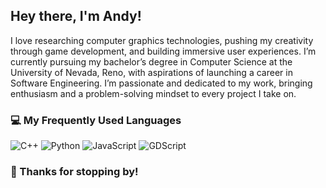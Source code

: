 ## Hey there, I'm Andy!

I love researching computer graphics technologies, pushing my creativity through game development, and building immersive user experiences. I’m currently pursuing my bachelor’s degree in Computer Science at the University of Nevada, Reno, with aspirations of launching a career in Software Engineering. I’m passionate and dedicated to my work, bringing enthusiasm and a problem-solving mindset to every project I take on.

### :computer: My Frequently Used Languages

![C++](https://img.shields.io/badge/-C++-000?&logo=c%2b%2b&logoColor=00599C)
![Python](https://img.shields.io/badge/-Python-000?&logo=Python)
![JavaScript](https://img.shields.io/badge/-JavaScript-000?&logo=JavaScript)
![GDScript](https://img.shields.io/badge/-GDScript-000?&logo=GodotEngine&logoColor=478CBF)

### :wave: Thanks for stopping by!
